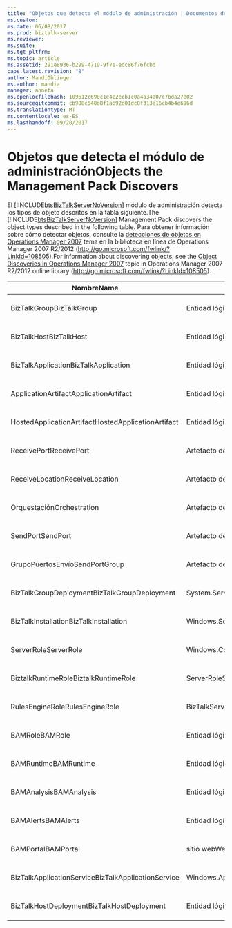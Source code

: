```yaml
---
title: "Objetos que detecta el módulo de administración | Documentos de Microsoft"
ms.custom: 
ms.date: 06/08/2017
ms.prod: biztalk-server
ms.reviewer: 
ms.suite: 
ms.tgt_pltfrm: 
ms.topic: article
ms.assetid: 291e8936-b299-4719-9f7e-edc86f76fcbd
caps.latest.revision: "8"
author: MandiOhlinger
ms.author: mandia
manager: anneta
ms.openlocfilehash: 109612c690c1e4e2ecb1c0a4a34a07c7bda27e02
ms.sourcegitcommit: cb908c540d8f1a692d01dc8f313e16cb4b4e696d
ms.translationtype: MT
ms.contentlocale: es-ES
ms.lasthandoff: 09/20/2017
---
```

# <a name="objects-the-management-pack-discovers"></a><span data-ttu-id="b8d1e-102">Objetos que detecta el módulo de administración</span><span class="sxs-lookup"><span data-stu-id="b8d1e-102">Objects the Management Pack Discovers</span></span>
<span data-ttu-id="b8d1e-103">El [!INCLUDE[btsBizTalkServerNoVersion](../includes/btsbiztalkservernoversion-md.md)] módulo de administración detecta los tipos de objeto descritos en la tabla siguiente.</span><span class="sxs-lookup"><span data-stu-id="b8d1e-103">The [!INCLUDE[btsBizTalkServerNoVersion](../includes/btsbiztalkservernoversion-md.md)] Management Pack discovers the object types described in the following table.</span></span> <span data-ttu-id="b8d1e-104">Para obtener información sobre cómo detectar objetos, consulte la [detecciones de objetos en Operations Manager 2007](http://go.microsoft.com/fwlink/?LinkId=108505) tema en la biblioteca en línea de Operations Manager 2007 R2/2012 (http://go.microsoft.com/fwlink/?LinkId=108505).</span><span class="sxs-lookup"><span data-stu-id="b8d1e-104">For information about discovering objects, see the [Object Discoveries in Operations Manager 2007](http://go.microsoft.com/fwlink/?LinkId=108505) topic in Operations Manager 2007 R2/2012 online library (http://go.microsoft.com/fwlink/?LinkId=108505).</span></span>  
  
|<span data-ttu-id="b8d1e-105">Nombre</span><span class="sxs-lookup"><span data-stu-id="b8d1e-105">Name</span></span>|<span data-ttu-id="b8d1e-106">Categoría</span><span class="sxs-lookup"><span data-stu-id="b8d1e-106">Category</span></span>|<span data-ttu-id="b8d1e-107">Tipo de objeto</span><span class="sxs-lookup"><span data-stu-id="b8d1e-107">Object Type</span></span>|  
|----------|--------------|-----------------|  
|<span data-ttu-id="b8d1e-108">BizTalkGroup</span><span class="sxs-lookup"><span data-stu-id="b8d1e-108">BizTalkGroup</span></span>|<span data-ttu-id="b8d1e-109">Entidad lógica</span><span class="sxs-lookup"><span data-stu-id="b8d1e-109">Logical entity</span></span>|<span data-ttu-id="b8d1e-110">Objetos de vista de aplicación</span><span class="sxs-lookup"><span data-stu-id="b8d1e-110">Application view objects</span></span>|  
|<span data-ttu-id="b8d1e-111">BizTalkHost</span><span class="sxs-lookup"><span data-stu-id="b8d1e-111">BizTalkHost</span></span>|<span data-ttu-id="b8d1e-112">Entidad lógica</span><span class="sxs-lookup"><span data-stu-id="b8d1e-112">Logical entity</span></span>|<span data-ttu-id="b8d1e-113">Objetos de vista de aplicación</span><span class="sxs-lookup"><span data-stu-id="b8d1e-113">Application view objects</span></span>|  
|<span data-ttu-id="b8d1e-114">BizTalkApplication</span><span class="sxs-lookup"><span data-stu-id="b8d1e-114">BizTalkApplication</span></span>|<span data-ttu-id="b8d1e-115">Entidad lógica</span><span class="sxs-lookup"><span data-stu-id="b8d1e-115">Logical entity</span></span>|<span data-ttu-id="b8d1e-116">Objetos de vista de aplicación</span><span class="sxs-lookup"><span data-stu-id="b8d1e-116">Application view objects</span></span>|  
|<span data-ttu-id="b8d1e-117">ApplicationArtifact</span><span class="sxs-lookup"><span data-stu-id="b8d1e-117">ApplicationArtifact</span></span>|<span data-ttu-id="b8d1e-118">Entidad lógica</span><span class="sxs-lookup"><span data-stu-id="b8d1e-118">Logical entity</span></span>|<span data-ttu-id="b8d1e-119">Objetos de vista de aplicación</span><span class="sxs-lookup"><span data-stu-id="b8d1e-119">Application view objects</span></span>|  
|<span data-ttu-id="b8d1e-120">HostedApplicationArtifact</span><span class="sxs-lookup"><span data-stu-id="b8d1e-120">HostedApplicationArtifact</span></span>|<span data-ttu-id="b8d1e-121">Entidad lógica</span><span class="sxs-lookup"><span data-stu-id="b8d1e-121">Logical entity</span></span>|<span data-ttu-id="b8d1e-122">Objetos de vista de aplicación</span><span class="sxs-lookup"><span data-stu-id="b8d1e-122">Application view objects</span></span>|  
|<span data-ttu-id="b8d1e-123">ReceivePort</span><span class="sxs-lookup"><span data-stu-id="b8d1e-123">ReceivePort</span></span>|<span data-ttu-id="b8d1e-124">Artefacto de aplicación</span><span class="sxs-lookup"><span data-stu-id="b8d1e-124">Application artifact</span></span>|<span data-ttu-id="b8d1e-125">Objetos de vista de aplicación</span><span class="sxs-lookup"><span data-stu-id="b8d1e-125">Application view objects</span></span>|  
|<span data-ttu-id="b8d1e-126">ReceiveLocation</span><span class="sxs-lookup"><span data-stu-id="b8d1e-126">ReceiveLocation</span></span>|<span data-ttu-id="b8d1e-127">Artefacto de aplicación</span><span class="sxs-lookup"><span data-stu-id="b8d1e-127">Application artifact</span></span>|<span data-ttu-id="b8d1e-128">Objetos de vista de aplicación</span><span class="sxs-lookup"><span data-stu-id="b8d1e-128">Application view objects</span></span>|  
|<span data-ttu-id="b8d1e-129">Orquestación</span><span class="sxs-lookup"><span data-stu-id="b8d1e-129">Orchestration</span></span>|<span data-ttu-id="b8d1e-130">Artefacto de aplicación</span><span class="sxs-lookup"><span data-stu-id="b8d1e-130">Application artifact</span></span>|<span data-ttu-id="b8d1e-131">Objetos de vista de aplicación</span><span class="sxs-lookup"><span data-stu-id="b8d1e-131">Application view objects</span></span>|  
|<span data-ttu-id="b8d1e-132">SendPort</span><span class="sxs-lookup"><span data-stu-id="b8d1e-132">SendPort</span></span>|<span data-ttu-id="b8d1e-133">Artefacto de aplicación</span><span class="sxs-lookup"><span data-stu-id="b8d1e-133">Application artifact</span></span>|<span data-ttu-id="b8d1e-134">Objetos de vista de aplicación</span><span class="sxs-lookup"><span data-stu-id="b8d1e-134">Application view objects</span></span>|  
|<span data-ttu-id="b8d1e-135">GrupoPuertosEnvío</span><span class="sxs-lookup"><span data-stu-id="b8d1e-135">SendPortGroup</span></span>|<span data-ttu-id="b8d1e-136">Artefacto de aplicación</span><span class="sxs-lookup"><span data-stu-id="b8d1e-136">Application artifact</span></span>|<span data-ttu-id="b8d1e-137">Objetos de vista de aplicación</span><span class="sxs-lookup"><span data-stu-id="b8d1e-137">Application view objects</span></span>|  
|<span data-ttu-id="b8d1e-138">BizTalkGroupDeployment</span><span class="sxs-lookup"><span data-stu-id="b8d1e-138">BizTalkGroupDeployment</span></span>|<span data-ttu-id="b8d1e-139">System.Service</span><span class="sxs-lookup"><span data-stu-id="b8d1e-139">System.Service</span></span>|<span data-ttu-id="b8d1e-140">Objetos de vista de implementación</span><span class="sxs-lookup"><span data-stu-id="b8d1e-140">Deployment View objects</span></span>|  
|<span data-ttu-id="b8d1e-141">BizTalkInstallation</span><span class="sxs-lookup"><span data-stu-id="b8d1e-141">BizTalkInstallation</span></span>|<span data-ttu-id="b8d1e-142">Windows.SoftwareInstallation</span><span class="sxs-lookup"><span data-stu-id="b8d1e-142">Windows.SoftwareInstallation</span></span>|<span data-ttu-id="b8d1e-143">Objetos de vista de implementación</span><span class="sxs-lookup"><span data-stu-id="b8d1e-143">Deployment View objects</span></span>|  
|<span data-ttu-id="b8d1e-144">ServerRole</span><span class="sxs-lookup"><span data-stu-id="b8d1e-144">ServerRole</span></span>|<span data-ttu-id="b8d1e-145">Windows.ComputerRole</span><span class="sxs-lookup"><span data-stu-id="b8d1e-145">Windows.ComputerRole</span></span>|<span data-ttu-id="b8d1e-146">Objetos de vista de implementación</span><span class="sxs-lookup"><span data-stu-id="b8d1e-146">Deployment View objects</span></span>|  
|<span data-ttu-id="b8d1e-147">BiztalkRuntimeRole</span><span class="sxs-lookup"><span data-stu-id="b8d1e-147">BiztalkRuntimeRole</span></span>|<span data-ttu-id="b8d1e-148">ServerRole</span><span class="sxs-lookup"><span data-stu-id="b8d1e-148">ServerRole</span></span>|<span data-ttu-id="b8d1e-149">Objetos de vista de implementación</span><span class="sxs-lookup"><span data-stu-id="b8d1e-149">Deployment View objects</span></span>|  
|<span data-ttu-id="b8d1e-150">RulesEngineRole</span><span class="sxs-lookup"><span data-stu-id="b8d1e-150">RulesEngineRole</span></span>|<span data-ttu-id="b8d1e-151">BizTalkServerRole</span><span class="sxs-lookup"><span data-stu-id="b8d1e-151">BizTalkServerRole</span></span>|<span data-ttu-id="b8d1e-152">Objetos de vista de implementación</span><span class="sxs-lookup"><span data-stu-id="b8d1e-152">Deployment View objects</span></span>|  
|<span data-ttu-id="b8d1e-153">BAMRole</span><span class="sxs-lookup"><span data-stu-id="b8d1e-153">BAMRole</span></span>|<span data-ttu-id="b8d1e-154">Entidad lógica</span><span class="sxs-lookup"><span data-stu-id="b8d1e-154">Logical entity</span></span>|<span data-ttu-id="b8d1e-155">Objetos de vista de implementación</span><span class="sxs-lookup"><span data-stu-id="b8d1e-155">Deployment View objects</span></span>|  
|<span data-ttu-id="b8d1e-156">BAMRuntime</span><span class="sxs-lookup"><span data-stu-id="b8d1e-156">BAMRuntime</span></span>|<span data-ttu-id="b8d1e-157">Entidad lógica</span><span class="sxs-lookup"><span data-stu-id="b8d1e-157">Logical entity</span></span>|<span data-ttu-id="b8d1e-158">Objetos de vista de implementación</span><span class="sxs-lookup"><span data-stu-id="b8d1e-158">Deployment View objects</span></span>|  
|<span data-ttu-id="b8d1e-159">BAMAnalysis</span><span class="sxs-lookup"><span data-stu-id="b8d1e-159">BAMAnalysis</span></span>|<span data-ttu-id="b8d1e-160">Entidad lógica</span><span class="sxs-lookup"><span data-stu-id="b8d1e-160">Logical entity</span></span>|<span data-ttu-id="b8d1e-161">Objetos de vista de implementación</span><span class="sxs-lookup"><span data-stu-id="b8d1e-161">Deployment View objects</span></span>|  
|<span data-ttu-id="b8d1e-162">BAMAlerts</span><span class="sxs-lookup"><span data-stu-id="b8d1e-162">BAMAlerts</span></span>|<span data-ttu-id="b8d1e-163">Entidad lógica</span><span class="sxs-lookup"><span data-stu-id="b8d1e-163">Logical entity</span></span>|<span data-ttu-id="b8d1e-164">Objetos de vista de implementación</span><span class="sxs-lookup"><span data-stu-id="b8d1e-164">Deployment View objects</span></span>|  
|<span data-ttu-id="b8d1e-165">BAMPortal</span><span class="sxs-lookup"><span data-stu-id="b8d1e-165">BAMPortal</span></span>|<span data-ttu-id="b8d1e-166">sitio web</span><span class="sxs-lookup"><span data-stu-id="b8d1e-166">Web site</span></span>|<span data-ttu-id="b8d1e-167">Objetos de vista de implementación</span><span class="sxs-lookup"><span data-stu-id="b8d1e-167">Deployment View objects</span></span>|  
|<span data-ttu-id="b8d1e-168">BizTalkApplicationService</span><span class="sxs-lookup"><span data-stu-id="b8d1e-168">BizTalkApplicationService</span></span>|<span data-ttu-id="b8d1e-169">Windows.ApplicationComponent</span><span class="sxs-lookup"><span data-stu-id="b8d1e-169">Windows.ApplicationComponent</span></span>|<span data-ttu-id="b8d1e-170">Objetos de vista de implementación</span><span class="sxs-lookup"><span data-stu-id="b8d1e-170">Deployment View objects</span></span>|  
|<span data-ttu-id="b8d1e-171">BizTalkHostDeployment</span><span class="sxs-lookup"><span data-stu-id="b8d1e-171">BizTalkHostDeployment</span></span>|<span data-ttu-id="b8d1e-172">Entidad lógica</span><span class="sxs-lookup"><span data-stu-id="b8d1e-172">Logical entity</span></span>|<span data-ttu-id="b8d1e-173">Objetos de vista de implementación</span><span class="sxs-lookup"><span data-stu-id="b8d1e-173">Deployment View objects</span></span>|